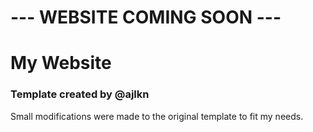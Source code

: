 # --- WEBSITE COMING SOON ---
# My Website
### Template created by @ajlkn
Small modifications were made to the original template to fit my needs.
